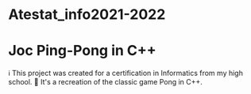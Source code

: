 # Atestat_info2021-2022
# Joc Ping-Pong in C++

ℹ️ This project was created for a certification in Informatics from my high school.
🏓 It's a recreation of the classic game Pong in C++.


